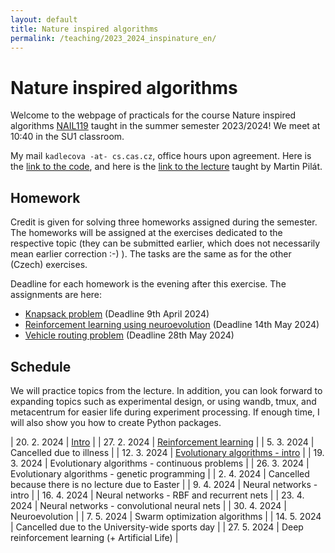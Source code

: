 ```yaml
---
layout: default 
title: Nature inspired algorithms
permalink: /teaching/2023_2024_inspinature_en/
---
```


# Nature inspired algorithms
Welcome to the webpage of practicals for the course Nature inspired algorithms [NAIL119](https://is.cuni.cz/studium/predmety/index.php?do=predmet&kod=NAIL119)
taught in the summer semester 2023/2024! We meet at 10:40 in the SU1 classroom.

My mail `kadlecova -at- cs.cas.cz`, office hours upon agreement.
Here is the [link to the code](https://github.com/gabikadlecova/inspinature), and here is the [link to the lecture](https://ktiml.mff.cuni.cz/~pilat/en/nature-inspired-algorithms/) taught by Martin Pilát.

## Homework
Credit is given for solving three homeworks assigned during the semester. The homeworks will be assigned
at the exercises dedicated to the respective topic (they can be submitted earlier, which does not
necessarily mean earlier correction :-) ). The tasks are the same as for the other (Czech)
exercises.

Deadline for each homework is the evening after this exercise. The assignments are here:

- [Knapsack problem](/teaching/2023_2024_inspinature_hw1/) (Deadline 9th April 2024)
- [Reinforcement learning using neuroevolution](/teaching/2023_2024_inspinature_hw2/) (Deadline 14th May 2024)
- [Vehicle routing problem](/teaching/2023_2024_inspinature_hw2/) (Deadline 28th May 2024)

## Schedule
We will practice topics from the lecture. In addition, you can look forward to expanding topics such as
experimental design, or using wandb, tmux, and metacentrum for easier life during experiment processing.
If enough time, I will also show you how to create Python packages.

| 20. 2. 2024 | [Intro](https://github.com/gabikadlecova/inspinature/tree/main/en/01-intro) |
| 27. 2. 2024 | [Reinforcement learning](https://github.com/gabikadlecova/inspinature/tree/main/en/02-rl) |
| 5. 3. 2024 | Cancelled due to illness	 |
| 12. 3. 2024 | [Evolutionary algorithms - intro](https://github.com/gabikadlecova/inspinature/tree/main/en/03-ea)	 |
| 19. 3. 2024 | Evolutionary algorithms - continuous problems	|
| 26. 3. 2024 | Evolutionary algorithms - genetic programming  |
| 2. 4. 2024 | 	Cancelled because there is no lecture due to Easter |
| 9. 4. 2024 | 	Neural networks - intro |
| 16. 4. 2024 | 	Neural networks - RBF and recurrent nets |
| 23. 4. 2024 | 	Neural networks - convolutional neural nets |
| 30. 4. 2024 | 	Neuroevolution |
| 7. 5. 2024 | 	Swarm optimization algorithms |
| 14. 5. 2024 | Cancelled due to the University-wide sports day |
| 27. 5. 2024 | 	Deep reinforcement learning (+ Artificial Life) |
